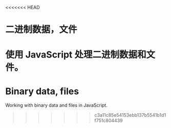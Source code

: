 <<<<<<< HEAD
# 二进制数据，文件

使用 JavaScript 处理二进制数据和文件。
=======
# Binary data, files

Working with binary data and files in JavaScript.
>>>>>>> c3a11c85e54153ebb137b5541b1d1f751c804439
